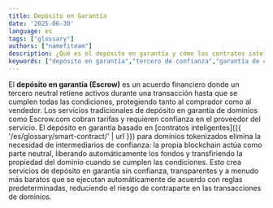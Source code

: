 ```yaml
---
title: Depósito en Garantía
date: '2025-06-30'
language: es
tags: ["glossary"]
authors: ["namefiteam"]
description: ¿Qué es el depósito en garantía y cómo los contratos inteligentes proporcionan un depósito en garantía sin confianza para los dominios?
keywords: ["depósito en garantía","tercero de confianza","garantía de contrato inteligente","sin confianza","transacciones seguras"]
---
```



El **depósito en garantía (Escrow)** es un acuerdo financiero donde un tercero neutral retiene activos durante una transacción hasta que se cumplen todas las condiciones, protegiendo tanto al comprador como al vendedor. Los servicios tradicionales de depósito en garantía de dominios como Escrow.com cobran tarifas y requieren confianza en el proveedor del servicio. El depósito en garantía basado en [contratos inteligentes]({{ '/es/glossary/smart-contract/' | url }}) para dominios tokenizados elimina la necesidad de intermediarios de confianza: la propia blockchain actúa como parte neutral, liberando automáticamente los fondos y transfiriendo la propiedad del dominio cuando se cumplen las condiciones. Esto crea servicios de depósito en garantía sin confianza, transparentes y a menudo más baratos que se ejecutan automáticamente de acuerdo con reglas predeterminadas, reduciendo el riesgo de contraparte en las transacciones de dominios.